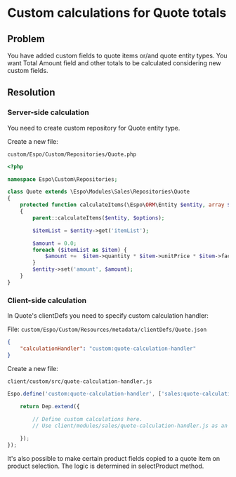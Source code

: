 # Custom calculations for Quote totals

## Problem

You have added custom fields to quote items or/and quote entity types. You want Total Amount field and other totals to be calculated considering new custom fields.

## Resolution

### Server-side calculation

You need to create custom repository for Quote entity type.

Create a new file:

`custom/Espo/Custom/Repositories/Quote.php`

```php
<?php

namespace Espo\Custom\Repositories;

class Quote extends \Espo\Modules\Sales\Repositories\Quote
{
    protected function calculateItems(\Espo\ORM\Entity $entity, array $options = array())
    {
        parent::calculateItems($entity, $options);

        $itemList = $entity->get('itemList');

        $amount = 0.0;		
        foreach ($itemList as $item) {
            $amount +=  $item->quantity * $item->unitPrice * $item->factor;
        }		
        $entity->set('amount', $amount);
    }
}

```

### Client-side calculation

In Quote's clientDefs you need to specify custom calculation handler:

File: `custom/Espo/Custom/Resources/metadata/clientDefs/Quote.json`

```json
{
    "calculationHandler": "custom:quote-calculation-handler"
}
```

Create a new file:

`client/custom/src/quote-calculation-handler.js`

```js
Espo.define('custom:quote-calculation-handler', ['sales:quote-calculation-handler'], function (Dep) {

    return Dep.extend({
	
        // Define custom calculations here.
        // Use client/modules/sales/quote-calculation-handler.js as an example.

    });
});

```

It's also possible to make certain product fields copied to a quote item on product selection. The logic is determined in selectProduct method.

